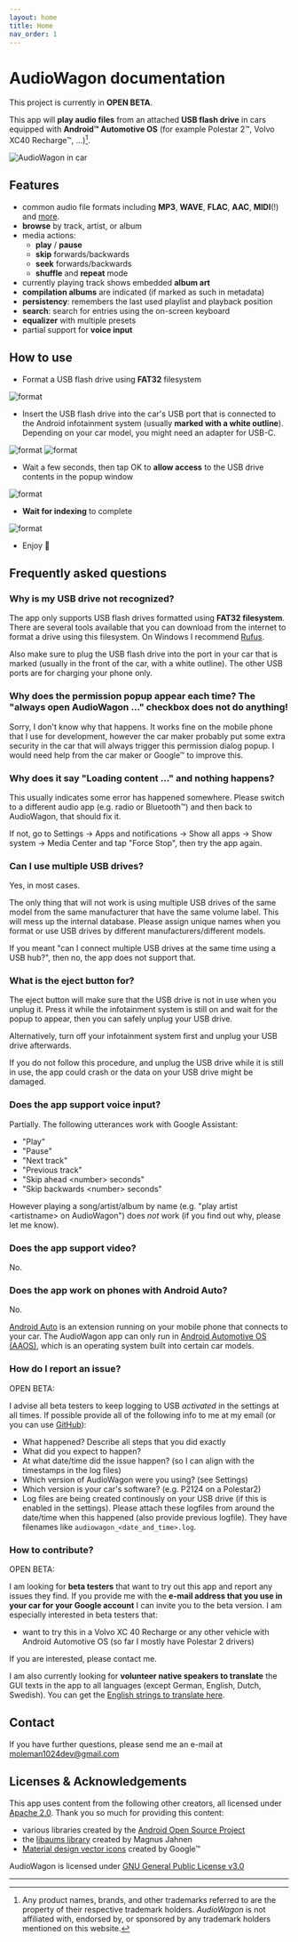 ```yaml
---
layout: home
title: Home
nav_order: 1
---
```


# AudioWagon documentation

This project is currently in **OPEN BETA**.

This app will **play audio files** from an attached **USB flash drive** in cars equipped with **Android™ Automotive OS**
(for example Polestar 2™, Volvo XC40 Recharge™, &hellip;)[^1].

![AudioWagon in car](/img/audiowagon.jpg)

## Features

- common audio file formats including **MP3**, **WAVE**, **FLAC**, **AAC**, **MIDI**(!) and 
  [more](https://developer.android.com/guide/topics/media/media-formats).
- **browse** by track, artist, or album 
- media actions: 
	- **play** / **pause**
	- **skip** forwards/backwards
	- **seek** forwards/backwards 
	- **shuffle** and **repeat** mode
- currently playing track shows embedded **album art**
- **compilation albums** are indicated (if marked as such in metadata)
- **persistency**: remembers the last used playlist and playback position
- **search**: search for entries using the on-screen keyboard
- **equalizer** with multiple presets
- partial support for **voice input**

## How to use

- Format a USB flash drive using **FAT32** filesystem

![format](/img/format.jpg)

- Insert the USB flash drive into the car's USB port that is connected to the Android infotainment system (usually
  **marked with a white outline**). Depending on your car model, you might need an adapter for USB-C.

![format](/img/port.jpg)
![format](/img/insert_usb.jpg)

- Wait a few seconds, then tap OK to **allow access** to the USB drive contents in the popup window

![format](/img/allow_access.jpg)

- **Wait for indexing** to complete

![format](/img/indexing.jpg)

- Enjoy 🤩


## Frequently asked questions

### Why is my USB drive not recognized?

The app only supports USB flash drives formatted using **FAT32 filesystem**. There are several tools available that you
can download from the internet to format a drive using this filesystem. On Windows I recommend
[Rufus](https://rufus.ie/en/).

Also make sure to plug the USB flash drive into the port in your car that is marked (usually in the front of the car,
with a white outline). The other USB ports are for charging your phone only.

### Why does the permission popup appear each time? The "always open AudioWagon &hellip;" checkbox does not do anything!

Sorry, I don't know why that happens. It works fine on the mobile phone that I use for development, however the car
maker probably put some extra security in the car that will always trigger this permission dialog popup. I would need
help from the car maker or Google™ to improve this.

### Why does it say "Loading content &hellip;" and nothing happens?

This usually indicates some error has happened somewhere. Please switch to a different audio app (e.g. radio or
Bluetooth™) and then back to AudioWagon, that should fix it. 

If not, go to Settings &#8594; Apps and notifications &#8594; Show all 
apps &#8594; Show system &#8594; Media Center and tap "Force Stop", then try the app again.

### Can I use multiple USB drives?

Yes, in most cases. 

The only thing that will not work is using multiple USB drives of the same model from the same
manufacturer that have the same volume label. This will mess up the internal database. Please assign unique names when
you format or use USB drives by different manufacturers/different models.

If you meant "can I connect multiple USB drives at the same time using a USB hub?", then no, the app does not support
that.

### What is the eject button for?

The eject button will make sure that the USB drive is not in use when you unplug it. Press it while the infotainment 
system is still on and wait for the popup to appear, then you can safely unplug your USB drive.

Alternatively, turn off your infotainment system first and unplug your USB drive afterwards.

If you do not follow this procedure, and unplug the USB drive while it is still in use, the app could crash or the data
on your USB drive might be damaged.

### Does the app support voice input?

Partially. The following utterances work with Google Assistant:

- "Play"
- "Pause"
- "Next track"
- "Previous track"
- "Skip ahead &lt;number&gt; seconds"
- "Skip backwards &lt;number&gt; seconds"

However playing a song/artist/album by name (e.g. "play artist &lt;artistname&gt; on AudioWagon") does *not* work (if
you find out why, please let me know).

### Does the app support video?

No.

### Does the app work on phones with Android Auto?

No. 

[Android Auto](https://www.android.com/auto/) is an extension running on your mobile phone that connects to your car.
The AudioWagon app can only run in 
[Android Automotive OS (AAOS)](https://developers.google.com/cars/design/automotive-os), which is an operating system 
built into certain car models.

### How do I report an issue?

OPEN BETA:

I advise all beta testers to keep logging to USB *activated* in the settings at all times. If possible provide all of
the following info to me at my email (or you can use [GitHub](https://github.com/MoleMan1024/audiowagon_beta/issues)):

- What happened? Describe all steps that you did exactly
- What did you expect to happen?
- At what date/time did the issue happen? (so I can align with the timestamps in the log files)
- Which version of AudioWagon were you using? (see Settings)
- Which version is your car's software? (e.g. P2124 on a Polestar2)
- Log files are being created continously on your USB drive (if this is enabled in the settings). Please attach these 
logfiles from around the date/time when this happened (also provide previous logfile). They have filenames like 
`audiowagon_<date_and_time>.log`.

### How to contribute?

OPEN BETA:

I am looking for **beta testers** that want to try out this app and report any issues they find. If you provide me with
the **e-mail address that you use in your car for your Google account** I can invite you to the beta version. I am
especially interested in beta testers that:

- want to try this in a Volvo XC 40 Recharge or any other vehicle with Android Automotive OS (so far I mostly have
  Polestar 2 drivers)

If you are interested, please contact me.

I am also currently looking for **volunteer native speakers to translate** the GUI texts in the app to all languages
(except German, English, Dutch, Swedish). You can get the 
[English strings to translate here](https://github.com/MoleMan1024/audiowagon_beta/blob/main/strings.xml). 


## Contact

If you have further questions, please send me an e-mail at [moleman1024dev@gmail.com](mailto:moleman1024dev@gmail.com)

## Licenses & Acknowledgements

This app uses content from the following other creators, all licensed under 
[Apache 2.0](https://www.apache.org/licenses/LICENSE-2.0). Thank you so much for providing this content:

- various libraries created by the [Android Open Source Project](https://source.android.com/)
- the [libaums library](https://github.com/magnusja/libaums) created by Magnus Jahnen
- [Material design vector icons](https://fonts.google.com/icons) created by Google™

AudioWagon is licensed under [GNU General Public License v3.0](https://www.gnu.org/licenses/gpl-3.0.html)

---

[^1]: Any product names, brands, and other trademarks referred to are the property of their respective trademark 
	holders. *AudioWagon* is not affiliated with, endorsed by, or sponsored by any trademark holders mentioned on this 
	website.

